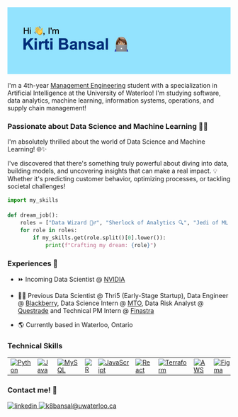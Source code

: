 <img src="https://github.com/kirtibansal2002/kirtibansal2002/blob/main/Image.jpeg">

I'm a 4th-year [Management Engineering](https://uwaterloo.ca/future-students/programs/management-engineering) student with a specialization in Artificial Intelligence at the University of Waterloo! I'm studying software, data analytics, machine learning, information systems, operations, and supply chain management!

### Passionate about Data Science and Machine Learning 🌟🚀

I'm absolutely thrilled about the world of Data Science and Machine Learning! 🌐✨

I've discovered that there's something truly powerful about diving into data, building models, and uncovering insights that can make a real impact. 💡 Whether it's predicting customer behavior, optimizing processes, or tackling societal challenges!

```python
import my_skills

def dream_job():
    roles = ["Data Wizard 🧙‍♂️", "Sherlock of Analytics 🔍", "Jedi of ML 🤖", "Product Enchanter ✨"]
    for role in roles:
        if my_skills.get(role.split()[0].lower()):
            print(f"Crafting my dream: {role}")
```

### Experiences 👔

- ⏩ Incoming Data Scientist @ [NVIDIA](https://www.nvidia.com/en-us/)

- 👩‍💻 Previous Data Scientist @ Thri5 (Early-Stage Startup), Data Engineer @ [Blackberry](https://www.blackberry.com/us/en), Data Science Intern @ [MTO](https://www.ontario.ca/page/ministry-transportation), Data Risk Analyst @ [Questrade](https://www.questrade.com/?s_cid=qfgtq091_cpc_google&gad_source=1&gclid=CjwKCAjwuJ2xBhA3EiwAMVjkVJP80fTKff6SRXBueOKP6MF8euDMn0uJLn6nOJyodC7CWLUjQaUbwBoCCXYQAvD_BwE&gclsrc=aw.ds) and Technical PM Intern @ [Finastra](https://www.finastra.com)

- 🌎 Currently based in Waterloo, Ontario

### Technical Skills
<table>
  <tr>
    <td><a href="https://www.python.org/"><img src="https://profilinator.rishav.dev/skills-assets/python-original.svg" height="40" alt="Python" /></a></td>
    <td><a href="https://www.java.com/"><img src="https://profilinator.rishav.dev/skills-assets/java-original-wordmark.svg" height="40" alt="Java" /></a></td>
    <td><a href="https://www.mysql.com/"><img src="https://profilinator.rishav.dev/skills-assets/mysql-original-wordmark.svg" height="40" alt="MySQL" /></a></td>
    <td><a href="https://www.r-project.org/"><img src="https://profilinator.rishav.dev/skills-assets/r.svg" height="40" alt="R" /></a></td>
    <td><a href="https://www.javascript.com/"><img src="https://profilinator.rishav.dev/skills-assets/javascript-original.svg" height="40" alt="JavaScript" /></a></td>
    <td><a href="https://reactjs.org/"><img src="https://profilinator.rishav.dev/skills-assets/react-original-wordmark.svg" height="40" alt="React" /></a></td>
    <td><a href="https://www.terraform.io/"><img src="https://profilinator.rishav.dev/skills-assets/terraformio-icon.svg" height="40" alt="Terraform" /></a></td>
    <td><a href="https://aws.amazon.com/"><img src="https://profilinator.rishav.dev/skills-assets/amazonwebservices-original-wordmark.svg" height="40" alt="AWS" /></a></td>
    <td><a href="https://www.figma.com/"><img src="https://profilinator.rishav.dev/skills-assets/figma-icon.svg" height="40" alt="Figma" /></a></td>
    <td><a href="https://powerbi.microsoft.com/en-us/"><img src="https://profilinator.rishav.dev/skills-assets/powerbi.png" height="40" alt="Power BI" /></a></td>
    <td><a href="https://nodejs.org/"><img src="https://profilinator.rishav.dev/skills-assets/nodejs-original-wordmark.svg" height="40" alt="Node.js" /></a></td>
    <td><a href="https://www.w3schools.com/css/"><img src="https://profilinator.rishav.dev/skills-assets/css3-original-wordmark.svg" height="40" alt="CSS3" /></a></td>
    <td><a href="https://redux.js.org/"><img src="https://profilinator.rishav.dev/skills-assets/redux-original.svg" height="40" alt="Redux" /></a></td>
    <td><a href="https://azure.microsoft.com/"><img src="https://profilinator.rishav.dev/skills-assets/microsoft_azure-icon.svg" height="40" alt="Azure" /></a></td>
    <td><a href="https://en.wikipedia.org/wiki/HTML5"><img src="https://profilinator.rishav.dev/skills-assets/html5-original-wordmark.svg" height="40" alt="HTML5" /></a></td>
    <td><a href="https://firebase.google.com/"><img src="https://profilinator.rishav.dev/skills-assets/firebase.png" height="40" alt="Firebase" /></a></td>
    <td><a href="https://mui.com/"><img src="https://profilinator.rishav.dev/skills-assets/mui.png" height="40" alt="Material UI" /></a></td>
  </tr>
</table>



### Contact me! 💬
<div align="left">
<a href="https://www.linkedin.com/in/kirti-bansal/" target="_blank">
<img src=https://img.shields.io/badge/linkedin-%231E77B5.svg?&style=for-the-badge&logo=linkedin&logoColor=white alt=linkedin style="margin-bottom: 5px;" />
</a>  
<a href="mailto:k8bansal@uwaterloo.ca.ca" target="_blank"> 
<img src="https://img.shields.io/badge/email-%230078D4.svg?&style=for-the-badge&logo=microsoft-outlook&logoColor=white" alt="k8bansal@uwaterloo.ca">
</a>


